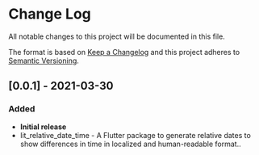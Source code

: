 # Change Log

All notable changes to this project will be documented in this file.

The format is based on [Keep a Changelog](http://keepachangelog.com/)
and this project adheres to [Semantic Versioning](http://semver.org/).

## [0.0.1] - 2021-03-30

### Added

- **Initial release**
- lit_relative_date_time - A Flutter package to generate relative dates to show differences in time in localized and human-readable format..